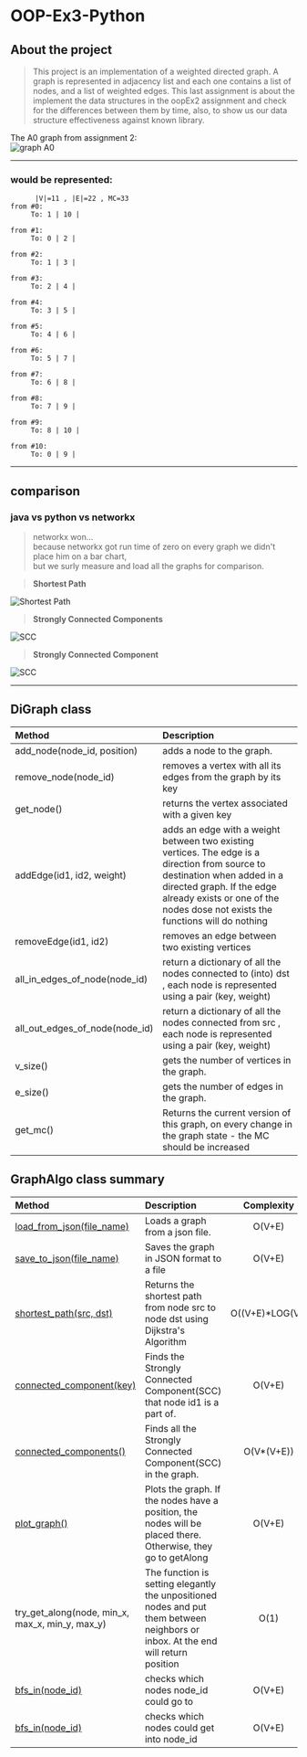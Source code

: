 # OOP-Ex3-Python

## About the project
>This project is an implementation of a weighted directed graph.
A graph is represented in adjacency list and each one contains a list of nodes,
and a list of weighted edges.
This last assignment is about the implement the data structures in the oopEx2 assignment and check 
for the differences between them by time, also, to show us our data structure effectiveness against
known library.


The A0 graph from assignment 2:</br>
![graph A0](https://github.com/avivdan/OOP_EX3/blob/master/pics/A0.png?raw=true)

---

<h3>would be represented:</h3>

```
      |V|=11 , |E|=22 , MC=33
from #0:
	 To: 1 | 10 | 

from #1:
	 To: 0 | 2 | 

from #2:
	 To: 1 | 3 | 

from #3:
	 To: 2 | 4 | 

from #4:
	 To: 3 | 5 | 

from #5:
	 To: 4 | 6 | 

from #6:
	 To: 5 | 7 | 

from #7:
	 To: 6 | 8 | 

from #8:
	 To: 7 | 9 | 

from #9:
	 To: 8 | 10 | 

from #10:
	 To: 0 | 9 | 

```

---

<h2>comparison</h2>
<h3>java vs python vs networkx</h3>


>networkx won...</br>
because networkx got run time of zero on every graph we didn't place him on a bar chart,</br> 
but we surly measure and load all the graphs for comparison.



>**Shortest Path**

![Shortest Path](https://github.com/avivdan/OOP_EX3/blob/master/pics/ST.png?raw=true)

>**Strongly Connected Components**

![SCC](https://github.com/avivdan/OOP_EX3/blob/master/pics/SCC.png?raw=true)

>**Strongly Connected Component**

![SCC](https://github.com/avivdan/OOP_EX3/blob/master/pics/SCCsingal.png?raw=true)

---

## DiGraph class
| Method  | Description  | 
| :------ |:-------------| 
|add_node(node_id, position)| adds a node to the graph. | 
|remove_node(node_id)| removes a vertex with all its edges from the graph by its key|
|get_node()|returns the vertex associated with a given key|
|addEdge(id1, id2, weight)|adds an edge with a weight between two existing vertices. The edge is a direction from source to destination when added in a directed graph. If the edge already exists or one of the nodes dose not exists the functions will do nothing|
|removeEdge(id1, id2)|removes an edge between two existing vertices|
|all_in_edges_of_node(node_id)|return a dictionary of all the nodes connected to (into) dst , each node is represented using a pair (key, weight)|
|all_out_edges_of_node(node_id)|return a dictionary of all the nodes connected from src , each node is represented using a pair (key, weight)|
|v_size()|gets the number of vertices in the graph.|
|e_size()|gets the number of edges in the graph.|
|get_mc()|Returns the current version of this graph, on every change in the graph state - the MC should be increased|

## GraphAlgo class summary
| Method  | Description  | Complexity |
| :------ |:-------------| :---------:|
|[load_from_json(file_name)](https://www.json.org/json-en.html)|Loads a graph from a json file.|O(V+E)|
|[save_to_json(file_name)](https://www.json.org/json-en.html)|Saves the graph in JSON format to a file|O(V+E)|
|[shortest_path(src, dst)](https://en.wikipedia.org/wiki/Dijkstra%27s_algorithm)|Returns the shortest path from node src to node dst using Dijkstra's Algorithm|O((V+E)*LOG(V))|
|[connected_component(key)](https://en.wikipedia.org/wiki/Strongly_connected_component)|Finds the Strongly Connected Component(SCC) that node id1 is a part of.|O(V+E)|
|[connected_components()](https://www.geeksforgeeks.org/strongly-connected-components/)|Finds all the Strongly Connected Component(SCC) in the graph.|O(V*(V+E))|
|[plot_graph()](https://matplotlib.org/)|Plots the graph. If the nodes have a position, the nodes will be placed there. Otherwise, they go to getAlong|O(V+E)|
|try_get_along(node, min_x, max_x, min_y, max_y) |The function is setting elegantly the unpositioned nodes and put them between neighbors or inbox. At the end will return position|O(1)|
|[bfs_in(node_id)](https://en.wikipedia.org/wiki/Breadth-first_search) |checks which nodes node_id could go to|O(V+E)|
|[bfs_in(node_id)](https://en.wikipedia.org/wiki/Breadth-first_search) |checks which nodes could get into node_id|O(V+E)|